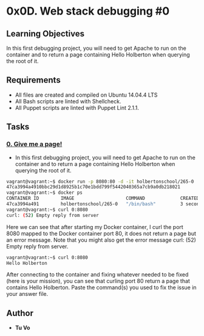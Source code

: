 # 0x0D. Web stack debugging #0

## Learning Objectives

In this first debugging project, you will need to get Apache to run on the container and to return a page containing Hello Holberton when querying the root of it.

## Requirements

* All files are created and compiled on Ubuntu 14.04.4 LTS
* All Bash scripts are linted with Shellcheck.
* All Puppet scripts are linted with Puppet Lint 2.1.1.

## Tasks

### [0. Give me a page!](./0-give_me_a_page)
* In this first debugging project, you will need to get Apache to run on the container and to return a page containing Hello Holberton when querying the root of it.

```sh
vagrant@vagrant:~$ docker run -p 8080:80 -d -it holbertonschool/265-0
47ca3994a4910bbc29d1d8925b1c70e1bdd799f5442040365a7cb9a0db218021
vagrant@vagrant:~$ docker ps
CONTAINER ID        IMAGE                   COMMAND             CREATED             STATUS              PORTS                  NAMES
47ca3994a491        holbertonschool/265-0   "/bin/bash"         3 seconds ago       Up 2 seconds        0.0.0.0:8080->80/tcp   vigilant_tesla
vagrant@vagrant:~$ curl 0:8080
curl: (52) Empty reply from server
```

Here we can see that after starting my Docker container, I curl the port 8080 mapped to the Docker container port 80, it does not return a page but an error message. Note that you might also get the error message curl: (52) Empty reply from server.

```sh
vagrant@vagrant:~$ curl 0:8080
Hello Holberton
```

After connecting to the container and fixing whatever needed to be fixed (here is your mission), you can see that curling port 80 return a page that contains Hello Holberton. Paste the command(s) you used to fix the issue in your answer file.

## Author
* **Tu Vo**
